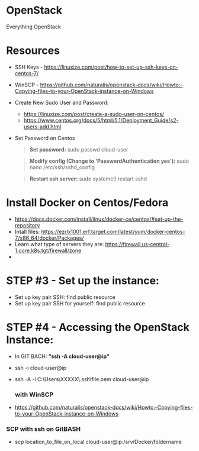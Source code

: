 # OpenStack
Everything OpenStack

# Resources
  - SSH Keys - https://linuxize.com/post/how-to-set-up-ssh-keys-on-centos-7/
  - WinSCP - https://github.com/naturalis/openstack-docs/wiki/Howto:-Copying-files-to-your-OpenStack-instance-on-Windows
  
  - Create New Sudo User and Password:
    - https://linuxize.com/post/create-a-sudo-user-on-centos/
    - https://www.centos.org/docs/5/html/5.1/Deployment_Guide/s2-users-add.html

  - Set Password on Centos
    > **Set password:** sudo passwd cloud-user

    > **Modify config (Change to 'PasswordAuthentication yes'):** sudo nano /etc/ssh/sshd_config

    > **Restart ssh server:** sudo systemctl restart sshd

# Install Docker on Centos/Fedora      
  - https://docs.docker.com/install/linux/docker-ce/centos/#set-up-the-repository
  - Intall files: https://ezrlx1001.erf.target.com/latest/yum/docker-centos-7/x86_64/docker/Packages/
  - Learn what type of servers they are: https://firewall.us-central-1.core.k8s.tgt/firewall/zone
  - 

# STEP #3 - Set up the instance:
- Set up key pair SSH:  find public resource
- Set up key pair SSH for yourself: find public resource

# STEP #4 - Accessing the OpenStack Instance:
  - In GIT BACH: **"ssh -A cloud-user@ip"**
  - ssh -i <your pem file> cloud-user@ip
  - ssh -A -i C:\\Users\\XXXXX\\.ssh\\file.pem cloud-user@ip
  
    ### with WinSCP
  - https://github.com/naturalis/openstack-docs/wiki/Howto:-Copying-files-to-your-OpenStack-instance-on-Windows
  ### SCP with ssh on GitBASH
  - scp location_to_file_on_local cloud-user@ip:/srv/Docker/foldername
  

